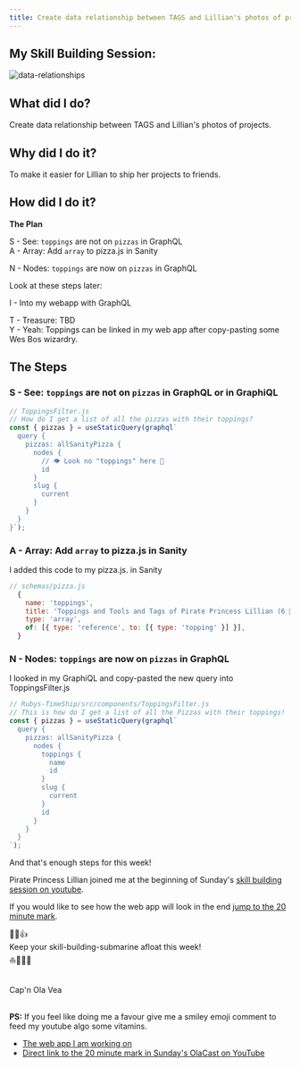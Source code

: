 ```yaml
---
title: Create data relationship between TAGS and Lillian's photos of projects
---
```


## My Skill Building Session:

![data-relationships](./data-relationships-1-w51-2021.png)

## What did I do?

Create data relationship between TAGS and Lillian's photos of projects.

## Why did I do it?

To make it easier for Lillian to ship her projects to friends.

## How did I do it?

**The Plan**

S - See: `toppings` are not on `pizzas` in GraphQL  
A - Array: Add `array` to pizza.js in Sanity

N - Nodes: `toppings` are now on `pizzas` in GraphQL

Look at these steps later:

I - Into my webapp with GraphQL

T - Treasure: TBD  
Y - Yeah: Toppings can be linked in my web app after copy-pasting some Wes Bos wizardry.

## The Steps

### S - See: `toppings` are not on `pizzas` in GraphQL or in GraphiQL

```js
// ToppingsFilter.js
// How do I get a list of all the pizzas with their toppings?
const { pizzas } = useStaticQuery(graphql`
  query {
    pizzas: allSanityPizza {
      nodes {
        // 👁️ Look no "toppings" here 👀
        id
      }
      slug {
        current
      }
    }
  }
}`);
```

### A - Array: Add `array` to pizza.js in Sanity

I added this code to my pizza.js. in Sanity

```js
// schemas/pizza.js
  {
    name: 'toppings',
    title: 'Toppings and Tools and Tags of Pirate Princess Lillian (6 🏴‍☠️👸)',
    type: 'array',
    of: [{ type: 'reference', to: [{ type: 'topping' }] }],
  }
```

### N - Nodes: `toppings` are now on `pizzas` in GraphQL

I looked in my GraphiQL and copy-pasted the new query into ToppingsFilter.js

```js
// Rubys-TimeShip/src/components/ToppingsFilter.js
// This is how do I get a list of all the Pizzas with their toppings!
const { pizzas } = useStaticQuery(graphql`
  query {
    pizzas: allSanityPizza {
      nodes {
        toppings {
          name
          id
        }
        slug {
          current
        }
        id
      }
    }
  }
`);
```

And that's enough steps for this week!

Pirate Princess Lillian joined me at the beginning of Sunday's [skill building session on youtube](https://youtu.be/ix_0vrwQnWk).

If you would like to see how the web app will look in the end [jump to the 20 minute mark](https://youtu.be/ix_0vrwQnWk?t=1200).

💪😺👍  
Keep your skill-building-submarine afloat this week!  
⛵🔧🏴‍☠️

&nbsp;  
Cap'n Ola Vea

&nbsp;  
**PS:** If you feel like doing me a favour give me a smiley emoji comment to feed my youtube algo some vitamins.

- [The web app I am working on](https://timeship1.gatsbyjs.io/pizzas/)
- [Direct link to the 20 minute mark in Sunday's OlaCast on YouTube](https://youtu.be/ix_0vrwQnWk?t=1200)
